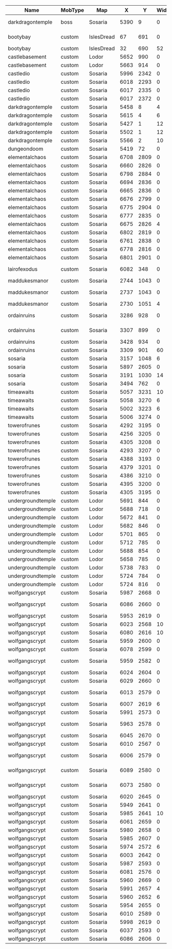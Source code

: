 ﻿| Name | MobType | Map | X | Y | Width | Height | CentreX | CentreY | CentreZ | Range | MaxCount | MinDelay | MaxDelay | DelayInSec | Duration | DespawnTime | ProximityRange | ProximityTriggerSound | TriggerProbability | InContainer | MinRefractory | MaxRefractory | TODStart | TODEnd | TODMode | KillReset | ExternalTriggering | SequentialSpawning | AllowGhostTriggering | AllowNPCTriggering | SpawnOnTrigger | SmartSpawning | Team | Amount | IsGroup | IsRunning | IsHomeRangeRelative | Objects2 | ProximityTriggerMessage | IsHardCoded |
| ----------------- | ------- | ---------- | ---- | ---- | ----- | ------ | ------- | ------- | ------- | ----- | -------- | -------- | -------- | ---------- | -------- | ----------- | -------------- | --------------------- | ------------------ | ----------- | ------------- | ------------- | -------- | ------ | ------- | --------- | ------------------ | ------------------ | -------------------- | ------------------ | -------------- | ------------- | ---- | ------ | ------- | --------- | ------------------- | ----------------------------------------------------------------------------------------------------------------------------------------------------------------------------------------------------------------------------------------------------------------------------------------------------------------------------------------------------------------------------------------------------------------------------------------------------------------------------------------------------------- | -------------------------------- | ----------- |
| darkdragontemple | boss | Sosaria | 5390 | 9 | 0 | 0 | 5390 | 9 | 0 | 0 | 1 | 60 | 120 | FALSE | 0 | 0 | \-1 | 500 | 1 | FALSE | 0 | 0 | 0 | 0 | 0 | 1 | FALSE | \-1 | FALSE | FALSE | FALSE | FALSE | 0 | 1 | FALSE | TRUE | TRUE | AncientLich/name/The Necromancer/title//hitsmaxseed/5000/hits/5000/damagemax/250/damagemin/200/coldresistseed/100/energyresistseed/100/poisonresistseed/100/fireresistseed/100/physicalresistanceseed/70/ADD/<simplenote/name/Forbidden Book/titlestring/The Black Pyramid/itemID/17087/notestring/In the center of the deepest lake, speak "Necropotence" within the darkest temple.>:MX=1:SB=0:RT=0:TO=0:KL=0:RK=0:CA=1:DN=-1:DX=-1:SP=1:PR=-1 | | Complete |
| bootybay | custom | IslesDread | 67 | 691 | 0 | 0 | 67 | 691 | 20 | 0 | 1 | 30 | 60 | FALSE | 0 | 0 | \-1 | 500 | 1 | FALSE | 0 | 0 | 0 | 0 | 0 | 1 | FALSE | \-1 | FALSE | FALSE | FALSE | FALSE | 0 | 1 | FALSE | TRUE | TRUE | piratecaptain/name/Captain Swag/title//hitsmaxseed/900/hits/900/damagemax/150/damagemin/100/ADD/<simplenote/name/Message from Blackbart Roberts/notestring/Arg, matey! I be taking me ship and crew across the worlds on the Jolly Roger! At any time I could be on any world, pillaging the seas!/titlestring/Location of the Jolly Roger>:MX=1:SB=0:RT=0:TO=0:KL=0:RK=0:CA=1:DN=-1:DX=-1:SP=1:PR=-1 | | Complete |
| bootybay | custom | IslesDread | 32 | 690 | 52 | 52 | 58 | 716 | 0 | 5 | 60 | 30 | 60 | FALSE | 0 | 0 | \-1 | 500 | 1 | FALSE | 0 | 0 | 0 | 0 | 0 | 1 | FALSE | \-1 | FALSE | FALSE | FALSE | FALSE | 0 | 1 | FALSE | TRUE | TRUE | Evilpirate/name/Pirate/title//hitsmaxseed/300/hits/300/damagemax/100/damagemin/50/hue/0:MX=50:SB=0:RT=0:TO=0:KL=0:RK=0:CA=1:DN=-1:DX=-1:SP=1:PR=-1:OBJ=UrcBowman/name/Scallywag/title//damagemax/200/damagemin/100:MX=10:SB=0:RT=0:TO=0:KL=0:RK=0:CA=1:DN=-1:DX=-1:SP=1:PR=-1 | | Complete |
| castlebasement | custom | Lodor | 5652 | 990 | 0 | 0 | 5652 | 990 | 0 | 0 | 1 | 30 | 60 | FALSE | 0 | 0 | \-1 | 500 | 1 | FALSE | 0 | 0 | 0 | 0 | 0 | 1 | FALSE | \-1 | FALSE | FALSE | FALSE | FALSE | 0 | 1 | FALSE | TRUE | TRUE | minotaurcaptain/name/Maze Minotaur/title//hitsmaxseed/1000/hits/1000/damagemax/210/damagemin/180:MX=1:SB=0:RT=0:TO=0:KL=0:RK=0:CA=1:DN=-1:DX=-1:SP=1:PR=-1 | | Complete |
| castlebasement | custom | Lodor | 5663 | 914 | 0 | 0 | 5663 | 914 | 0 | 0 | 1 | 30 | 60 | FALSE | 0 | 0 | \-1 | 500 | 1 | FALSE | 0 | 0 | 0 | 0 | 0 | 1 | FALSE | \-1 | FALSE | FALSE | FALSE | FALSE | 0 | 1 | FALSE | TRUE | TRUE | minotaurcaptain/name/Maze Minotaur/title//hitsmaxseed/1000/hits/1000/damagemax/210/damagemin/180/direction/east:MX=1:SB=0:RT=0:TO=0:KL=0:RK=0:CA=1:DN=-1:DX=-1:SP=1:PR=-1 | | Complete |
| castledio | custom | Sosaria | 5996 | 2342 | 0 | 0 | 5996 | 2342 | 0 | 0 | 1 | 720 | 1440 | FALSE | 0 | 0 | \-1 | 500 | 1 | FALSE | 0 | 0 | 0 | 0 | 0 | 1 | FALSE | \-1 | FALSE | FALSE | FALSE | FALSE | 0 | 1 | FALSE | TRUE | TRUE | servicedroid/name/Mana Golem/title//hitsmaxseed/1000/hits/1000/damagemax/100/damagemin/50/fightmode/evil/direction/south:MX=1:SB=0:RT=0:TO=0:KL=0:RK=0:CA=1:DN=-1:DX=-1:SP=1:PR=-1 | | Complete |
| castledio | custom | Sosaria | 6018 | 2293 | 0 | 0 | 6018 | 2293 | 0 | 0 | 1 | 60 | 120 | FALSE | 0 | 0 | \-1 | 500 | 1 | FALSE | 0 | 0 | 0 | 0 | 0 | 1 | FALSE | \-1 | FALSE | FALSE | FALSE | FALSE | 0 | 1 | FALSE | TRUE | TRUE | watcher/name/Dio's Monster/title//hitsmaxseed/7000/hits/7000/tamable/false/damagemax/280/damagemin/200/energyresistseed/100:MX=1:SB=0:RT=0:TO=0:KL=0:RK=0:CA=1:DN=-1:DX=-1:SP=1:PR=-1 | | Complete |
| castledio | custom | Sosaria | 6017 | 2335 | 0 | 0 | 6017 | 2335 | 0 | 0 | 1 | 720 | 1440 | FALSE | 0 | 0 | \-1 | 500 | 1 | FALSE | 0 | 0 | 0 | 0 | 0 | 1 | FALSE | \-1 | FALSE | FALSE | FALSE | FALSE | 0 | 1 | FALSE | TRUE | TRUE | servicedroid/name/Mana Golem/title//hitsmaxseed/1000/hits/1000/damagemax/100/damagemin/50/fightmode/evil/direction/south:MX=1:SB=0:RT=0:TO=0:KL=0:RK=0:CA=1:DN=-1:DX=-1:SP=1:PR=-1 | | Complete |
| castledio | custom | Sosaria | 6017 | 2372 | 0 | 0 | 6017 | 2372 | 0 | 0 | 1 | 720 | 1440 | FALSE | 0 | 0 | \-1 | 500 | 1 | FALSE | 0 | 0 | 0 | 0 | 0 | 1 | FALSE | \-1 | FALSE | FALSE | FALSE | FALSE | 0 | 1 | FALSE | TRUE | TRUE | servicedroid/name/Mana Golem/title//hitsmaxseed/1000/hits/1000/damagemax/100/damagemin/50/fightmode/evil/direction/south:MX=1:SB=0:RT=0:TO=0:KL=0:RK=0:CA=1:DN=-1:DX=-1:SP=1:PR=-1 | | Complete |
| darkdragontemple | custom | Sosaria | 5458 | 8 | 4 | 4 | 5460 | 10 | 0 | 2 | 1 | 30 | 60 | FALSE | 0 | 0 | \-1 | 500 | 1 | FALSE | 0 | 0 | 0 | 0 | 0 | 1 | FALSE | \-1 | FALSE | FALSE | FALSE | FALSE | 0 | 1 | FALSE | TRUE | TRUE | Mutant/name/Cursed Adventurer/title//hitsmaxseed/1000/hits/1000/damagemax/220/damagemin/200/hue/0/physicalresistanceseed/90:MX=1:SB=0:RT=0:TO=0:KL=0:RK=0:CA=1:DN=-1:DX=-1:SP=1:PR=-1 | | Complete |
| darkdragontemple | custom | Sosaria | 5615 | 4 | 6 | 6 | 5618 | 7 | 0 | 3 | 1 | 30 | 60 | FALSE | 0 | 0 | \-1 | 500 | 1 | FALSE | 0 | 0 | 0 | 0 | 0 | 1 | FALSE | \-1 | FALSE | FALSE | FALSE | FALSE | 0 | 1 | FALSE | TRUE | TRUE | Mutant/name/Cursed Adventurer/title//hitsmaxseed/1000/hits/1000/damagemax/220/damagemin/200/hue/0/physicalresistanceseed/90:MX=1:SB=0:RT=0:TO=0:KL=0:RK=0:CA=1:DN=-1:DX=-1:SP=1:PR=-1 | | Complete |
| darkdragontemple | custom | Sosaria | 5427 | 1 | 12 | 12 | 5433 | 7 | 0 | 0 | 30 | 30 | 60 | FALSE | 0 | 0 | \-1 | 500 | 1 | FALSE | 0 | 0 | 0 | 0 | 0 | 1 | FALSE | \-1 | FALSE | FALSE | FALSE | FALSE | 0 | 1 | FALSE | TRUE | TRUE | Evilmagelord/hitsmaxseed/400/hits/400/damagemax/200/damagemin/100/name/Dark Cultist/title//direction/west:MX=30:SB=0:RT=0:TO=0:KL=0:RK=0:CA=1:DN=-1:DX=-1:SP=1:PR=-1 | | Complete |
| darkdragontemple | custom | Sosaria | 5502 | 1 | 12 | 12 | 5508 | 7 | 0 | 0 | 30 | 30 | 60 | FALSE | 0 | 0 | \-1 | 500 | 1 | FALSE | 0 | 0 | 0 | 0 | 0 | 1 | FALSE | \-1 | FALSE | FALSE | FALSE | FALSE | 0 | 1 | FALSE | TRUE | TRUE | Evilmagelord/hitsmaxseed/200/hits/200/damagemax/200/damagemin/100/name/Dark Cultist Apprentice/title//direction/west:MX=30:SB=0:RT=0:TO=0:KL=0:RK=0:CA=1:DN=-1:DX=-1:SP=1:PR=-1 | | Complete |
| darkdragontemple | custom | Sosaria | 5566 | 2 | 10 | 10 | 5571 | 7 | 0 | 3 | 1 | 30 | 60 | FALSE | 0 | 0 | \-1 | 500 | 1 | FALSE | 0 | 0 | 0 | 0 | 0 | 1 | FALSE | \-1 | FALSE | FALSE | FALSE | FALSE | 0 | 1 | FALSE | TRUE | TRUE | Mutant/name/Cursed Adventurer/title//hitsmaxseed/1000/hits/1000/damagemax/220/damagemin/200/hue/0/physicalresistanceseed/90:MX=1:SB=0:RT=0:TO=0:KL=0:RK=0:CA=1:DN=-1:DX=-1:SP=1:PR=-1 | | Complete |
| dungeondoom | custom | Sosaria | 5419 | 72 | 0 | 0 | 5419 | 72 | 0 | 0 | 1 | 30 | 60 | FALSE | 0 | 0 | \-1 | 500 | 1 | FALSE | 0 | 0 | 0 | 0 | 0 | 1 | FALSE | \-1 | FALSE | FALSE | FALSE | FALSE | 0 | 1 | FALSE | TRUE | TRUE | rottingcorpse/name/The Mad Duke/title//hitsmaxseed/1000/hits/1000/damagemax/200/damagemin/150:MX=1:SB=0:RT=0:TO=0:KL=0:RK=0:CA=1:DN=-1:DX=-1:SP=1:PR=-1 | | Complete |
| elementalchaos | custom | Sosaria | 6708 | 2809 | 0 | 0 | 6708 | 2809 | 0 | 0 | 1 | 30 | 60 | FALSE | 0 | 0 | \-1 | 500 | 1 | FALSE | 0 | 0 | 0 | 0 | 0 | 1 | FALSE | \-1 | FALSE | FALSE | FALSE | FALSE | 0 | 1 | FALSE | TRUE | TRUE | serpynsorceress/name/Fire Angel/title//hitsmaxseed/900/hits/900/damagemax/290/damagemin/250/hue/1161:MX=1:SB=0:RT=0:TO=0:KL=0:RK=0:CA=1:DN=-1:DX=-1:SP=1:PR=-1 | | Complete |
| elementalchaos | custom | Sosaria | 6660 | 2826 | 0 | 0 | 6660 | 2826 | 0 | 0 | 1 | 30 | 60 | FALSE | 0 | 0 | \-1 | 500 | 1 | FALSE | 0 | 0 | 0 | 0 | 0 | 1 | FALSE | \-1 | FALSE | FALSE | FALSE | FALSE | 0 | 1 | FALSE | TRUE | TRUE | fireelemental/name/Fire Spirit/title//hitsmaxseed/500/hits/500/damagemax/250/damagemin/200/hue/1161:MX=1:SB=0:RT=0:TO=0:KL=0:RK=0:CA=1:DN=-1:DX=-1:SP=1:PR=-1 | | Complete |
| elementalchaos | custom | Sosaria | 6798 | 2884 | 0 | 0 | 6798 | 2884 | 0 | 0 | 1 | 30 | 60 | FALSE | 0 | 0 | \-1 | 500 | 1 | FALSE | 0 | 0 | 0 | 0 | 0 | 1 | FALSE | \-1 | FALSE | FALSE | FALSE | FALSE | 0 | 1 | FALSE | TRUE | TRUE | crystalgoliath/name/Grumpy Earth Spirit/title//hitsmaxseed/7000/hits/7000/damagemax/200/damagemin/100:MX=1:SB=0:RT=0:TO=0:KL=0:RK=0:CA=1:DN=-1:DX=-1:SP=1:PR=-1 | | Complete |
| elementalchaos | custom | Sosaria | 6694 | 2836 | 0 | 0 | 6694 | 2836 | 0 | 0 | 1 | 30 | 60 | FALSE | 0 | 0 | \-1 | 500 | 1 | FALSE | 0 | 0 | 0 | 0 | 0 | 1 | FALSE | \-1 | FALSE | FALSE | FALSE | FALSE | 0 | 1 | FALSE | TRUE | TRUE | fireelemental/name/Fire Spirit/title//hitsmaxseed/500/hits/500/damagemax/250/damagemin/200/hue/1161:MX=1:SB=0:RT=0:TO=0:KL=0:RK=0:CA=1:DN=-1:DX=-1:SP=1:PR=-1 | | Complete |
| elementalchaos | custom | Sosaria | 6665 | 2836 | 0 | 0 | 6665 | 2836 | 0 | 0 | 1 | 30 | 60 | FALSE | 0 | 0 | \-1 | 500 | 1 | FALSE | 0 | 0 | 0 | 0 | 0 | 1 | FALSE | \-1 | FALSE | FALSE | FALSE | FALSE | 0 | 1 | FALSE | TRUE | TRUE | fireelemental/name/Fire Spirit/title//hitsmaxseed/500/hits/500/damagemax/250/damagemin/200/hue/1161:MX=1:SB=0:RT=0:TO=0:KL=0:RK=0:CA=1:DN=-1:DX=-1:SP=1:PR=-1 | | Complete |
| elementalchaos | custom | Sosaria | 6676 | 2799 | 0 | 0 | 6676 | 2799 | 0 | 0 | 1 | 30 | 60 | FALSE | 0 | 0 | \-1 | 500 | 1 | FALSE | 0 | 0 | 0 | 0 | 0 | 1 | FALSE | \-1 | FALSE | FALSE | FALSE | FALSE | 0 | 1 | FALSE | TRUE | TRUE | LavaGiant/name/Fire King/title//hitsmaxseed/3000/hits/3000/damagemax/250/damagemin/200/hue/1161/direction/east/ADD/godsmithing:MX=1:SB=0:RT=0:TO=0:KL=0:RK=0:CA=1:DN=-1:DX=-1:SP=1:PR=-1 | | Complete |
| elementalchaos | custom | Sosaria | 6775 | 2904 | 0 | 0 | 6775 | 2904 | 0 | 0 | 1 | 30 | 60 | FALSE | 0 | 0 | \-1 | 500 | 1 | FALSE | 0 | 0 | 0 | 0 | 0 | 1 | FALSE | \-1 | FALSE | FALSE | FALSE | FALSE | 0 | 1 | FALSE | TRUE | TRUE | elementalist/name/Geode/title/the Earth Spirit/hitsmaxseed/9000/hits/9000/damagemax/200/damagemin/100/bodyvalue/753/basesoundID/268/hue/0/direction/south:MX=1:SB=0:RT=0:TO=0:KL=0:RK=0:CA=1:DN=-1:DX=-1:SP=1:PR=-1 | | |
| elementalchaos | custom | Sosaria | 6777 | 2835 | 0 | 0 | 6777 | 2835 | 5 | 0 | 1 | 5 | 10 | FALSE | 0 | 0 | \-1 | 500 | 1 | FALSE | 0 | 0 | 0 | 0 | 0 | 1 | FALSE | \-1 | FALSE | FALSE | FALSE | FALSE | 0 | 1 | FALSE | TRUE | TRUE | elementalspiritair/name/Sky Spirit/title//hitsmaxseed/600/hits/600/damagemax/190/damagemin/90/physicalresistanceseed/100/coldresistseed/100/fireresistseed/100/poisonresistseed/1:MX=1:SB=0:RT=0:TO=0:KL=0:RK=0:CA=1:DN=-1:DX=-1:SP=1:PR=-1 | | |
| elementalchaos | custom | Sosaria | 6675 | 2826 | 4 | 4 | 6677 | 2828 | 0 | 0 | 2 | 30 | 60 | FALSE | 0 | 0 | \-1 | 500 | 1 | FALSE | 0 | 0 | 0 | 0 | 0 | 1 | FALSE | \-1 | FALSE | FALSE | FALSE | FALSE | 0 | 1 | FALSE | TRUE | TRUE | fireelemental/name/Fire Spirit/title//hitsmaxseed/500/hits/500/damagemax/250/damagemin/200/hue/1161:MX=2:SB=0:RT=0:TO=0:KL=0:RK=0:CA=1:DN=-1:DX=-1:SP=1:PR=-1 | | Complete |
| elementalchaos | custom | Sosaria | 6802 | 2819 | 0 | 0 | 6802 | 2819 | 5 | 0 | 1 | 5 | 10 | FALSE | 0 | 0 | \-1 | 500 | 1 | FALSE | 0 | 0 | 0 | 0 | 0 | 1 | FALSE | \-1 | FALSE | FALSE | FALSE | FALSE | 0 | 1 | FALSE | TRUE | TRUE | elementalspiritair/name/Sky Spirit/title//hitsmaxseed/600/hits/600/damagemax/190/damagemin/90/physicalresistanceseed/100/coldresistseed/100/fireresistseed/100/poisonresistseed/1:MX=1:SB=0:RT=0:TO=0:KL=0:RK=0:CA=1:DN=-1:DX=-1:SP=1:PR=-1 | | |
| elementalchaos | custom | Sosaria | 6761 | 2838 | 0 | 0 | 6761 | 2838 | 5 | 0 | 1 | 5 | 10 | FALSE | 0 | 0 | \-1 | 500 | 1 | FALSE | 0 | 0 | 0 | 0 | 0 | 1 | FALSE | \-1 | FALSE | FALSE | FALSE | FALSE | 0 | 1 | FALSE | TRUE | TRUE | elementalspiritair/name/Sky Spirit/title//hitsmaxseed/600/hits/600/damagemax/190/damagemin/90/physicalresistanceseed/100/coldresistseed/100/fireresistseed/100/poisonresistseed/1:MX=1:SB=0:RT=0:TO=0:KL=0:RK=0:CA=1:DN=-1:DX=-1:SP=1:PR=-1 | | |
| elementalchaos | custom | Sosaria | 6778 | 2816 | 0 | 0 | 6778 | 2816 | 5 | 0 | 1 | 5 | 10 | FALSE | 0 | 0 | \-1 | 500 | 1 | FALSE | 0 | 0 | 0 | 0 | 0 | 1 | FALSE | \-1 | FALSE | FALSE | FALSE | FALSE | 0 | 1 | FALSE | TRUE | TRUE | elementalspiritair/name/Sky Spirit/title//hitsmaxseed/600/hits/600/damagemax/190/damagemin/90/physicalresistanceseed/100/coldresistseed/100/fireresistseed/100/poisonresistseed/1:MX=1:SB=0:RT=0:TO=0:KL=0:RK=0:CA=1:DN=-1:DX=-1:SP=1:PR=-1 | | |
| elementalchaos | custom | Sosaria | 6801 | 2901 | 0 | 0 | 6801 | 2901 | 0 | 0 | 1 | 30 | 60 | FALSE | 0 | 0 | \-1 | 500 | 1 | FALSE | 0 | 0 | 0 | 0 | 0 | 1 | FALSE | \-1 | FALSE | FALSE | FALSE | FALSE | 0 | 1 | FALSE | TRUE | TRUE | crystalgoliath/name/Grumpy Earth Spirit/title//hitsmaxseed/7000/hits/7000/damagemax/200/damagemin/100:MX=1:SB=0:RT=0:TO=0:KL=0:RK=0:CA=1:DN=-1:DX=-1:SP=1:PR=-1 | | |
| lairofexodus | custom | Sosaria | 6082 | 348 | 0 | 0 | 6082 | 348 | 0 | 16 | 1 | 180 | 300 | FALSE | 0 | 0 | \-1 | 500 | 1 | FALSE | 0 | 0 | 0 | 0 | 0 | 1 | FALSE | \-1 | FALSE | FALSE | FALSE | FALSE | 0 | 1 | FALSE | TRUE | TRUE | kuthulu/direction/south/hitsmaxseed/9000/hits/9000/damagemax/300/damagemin/280/physicalresistanceseed/100/bodyvalue/451/hue/0/name/Final Exodus/title//ADD/largebagofholding/ADD/darkcoreexodus/ADD/<xormiteingot/amount/50>/coldresistseed/100/poisonresistseed/100/fireresistseed/100/energyresistseed/70/ADD/<jarsofwaxmetal/amount/10>/ADD/<robotsheetmetal/amount/90>/meleedamageabsorb/30/BasesoundID/357:MX=1:SB=0:RT=0:TO=0:KL=0:RK=0:CA=1:DN=-1:DX=-1:SP=1:PR=-1 | | |
| maddukesmanor | custom | Sosaria | 2744 | 1043 | 0 | 0 | 2744 | 1043 | 5 | 0 | 1 | 30 | 60 | FALSE | 0 | 0 | \-1 | 500 | 1 | FALSE | 0 | 0 | 0 | 0 | 0 | 1 | FALSE | \-1 | FALSE | FALSE | FALSE | FALSE | 0 | 1 | FALSE | TRUE | TRUE | FrailSkeleton/name/The Groundskeeper/title//hitsmaxseed/500/hits/500/damagemax/100/damagemin/50:MX=1:SB=0:RT=0:TO=0:KL=0:RK=0:CA=1:DN=-1:DX=-1:SP=1:PR=-1 | | |
| maddukesmanor | custom | Sosaria | 2737 | 1043 | 0 | 0 | 2737 | 1043 | 31 | 0 | 1 | 30 | 60 | FALSE | 0 | 0 | \-1 | 500 | 1 | FALSE | 0 | 0 | 0 | 0 | 0 | 1 | FALSE | \-1 | FALSE | FALSE | FALSE | FALSE | 0 | 1 | FALSE | TRUE | TRUE | wailingbanshee/name/Ghost of Lady Everdear/title//hitsmaxseed/300/hits/300/damagemax/100/damagemin/50/physicalresistanceseed/100/coldresistseed/100/poisonresistseed/100/fireresistseed/100/ADD/<simplenote/name/Message Scroll (it is sealed with the Mad Duke's signet)/titlestring/The last account of a Lady/notestring/The thing that was once my husband is now sealed away in the tower. Speak his name at the door to end his suffering.>:MX=1:SB=0:RT=0:TO=0:KL=0:RK=0:CA=1:DN=-1:DX=-1:SP=1:PR=-1 | | |
| maddukesmanor | custom | Sosaria | 2730 | 1051 | 4 | 4 | 2732 | 1053 | 70 | 2 | 2 | 30 | 60 | FALSE | 0 | 0 | \-1 | 500 | 1 | FALSE | 0 | 0 | 0 | 0 | 0 | 1 | FALSE | \-1 | FALSE | FALSE | FALSE | FALSE | 0 | 1 | FALSE | TRUE | TRUE | Evilmagelord/hitsmaxseed/200/hits/200/damagemax/200/damagemin/100/name/Dark Cultist/title//direction/west:MX=2:SB=0:RT=0:TO=0:KL=0:RK=0:CA=1:DN=-1:DX=-1:SP=1:PR=-1 | | |
| ordainruins | custom | Sosaria | 3286 | 928 | 0 | 0 | 3286 | 928 | 0 | 0 | 1 | 180 | 300 | FALSE | 0 | 0 | \-1 | 500 | 1 | FALSE | 0 | 0 | 0 | 0 | 0 | 1 | FALSE | \-1 | FALSE | FALSE | FALSE | FALSE | 0 | 1 | FALSE | TRUE | TRUE | Provisioner/name/Gort/title/the Lighthouse Keeper/hitsmaxseed/1000/hits/1000/direction/east/female/false:MX=1:SB=0:RT=0:TO=0:KL=0:RK=0:CA=1:DN=-1:DX=-1:SP=1:PR=-1 | It's good to see a friendly face | |
| ordainruins | custom | Sosaria | 3307 | 899 | 0 | 0 | 3307 | 899 | 0 | 0 | 1 | 30 | 60 | FALSE | 0 | 0 | \-1 | 500 | 1 | FALSE | 0 | 0 | 0 | 0 | 0 | 1 | FALSE | \-1 | FALSE | FALSE | FALSE | FALSE | 0 | 1 | FALSE | TRUE | TRUE | orxwarrior/name/Kobold Ringleader/title//hitsmaxseed/500/hits/500/damagemax/100/damagemin/50/direction/south/ADD/<simplenote/name/Message from the Necromancer/titlestring/Hail Dark Dragon!/notestring/Minions! Recruit the nearby kobolds to weaken Britain. Then we attack from the Mad Duke's Manor in the west.>:MX=1:SB=0:RT=0:TO=0:KL=0:RK=0:CA=1:DN=-1:DX=-1:SP=1:PR=-1 | | |
| ordainruins | custom | Sosaria | 3428 | 934 | 0 | 0 | 3428 | 934 | 0 | 0 | 1 | 30 | 60 | FALSE | 0 | 0 | \-1 | 500 | 1 | FALSE | 0 | 0 | 0 | 0 | 0 | 1 | FALSE | \-1 | FALSE | FALSE | FALSE | FALSE | 0 | 1 | FALSE | TRUE | TRUE | evilmagelord/name/Dark Dragon Cultist/title//hitsmaxseed/300/hits/300/damagemax/50/damagemin/40/hue/0:MX=1:SB=0:RT=0:TO=0:KL=0:RK=0:CA=1:DN=-1:DX=-1:SP=1:PR=-1 | | |
| ordainruins | custom | Sosaria | 3309 | 901 | 60 | 60 | 3339 | 931 | 0 | 4 | 65 | 30 | 60 | FALSE | 0 | 0 | \-1 | 500 | 1 | FALSE | 0 | 0 | 0 | 0 | 0 | 1 | FALSE | \-1 | FALSE | FALSE | FALSE | FALSE | 0 | 1 | FALSE | TRUE | TRUE | Kobold/name/Kobold/title//hitsmaxseed/100/hits/100/damagemax/30/damagemin/10:MX=60:SB=0:RT=0:TO=0:KL=0:RK=0:CA=1:DN=-1:DX=-1:SP=1:PR=-1:OBJ=KoboldMage/name/Kobold Chief/title//hitsmaxseed/400/hits/400:MX=5:SB=0:RT=0:TO=0:KL=0:RK=0:CA=1:DN=-1:DX=-1:SP=1:PR=-1 | | |
| sosaria | custom | Sosaria | 3157 | 1048 | 6 | 6 | 3160 | 1051 | 20 | 3 | 3 | 30 | 60 | FALSE | 0 | 0 | \-1 | 500 | 1 | FALSE | 0 | 0 | 0 | 0 | 0 | 1 | FALSE | \-1 | FALSE | FALSE | FALSE | FALSE | 0 | 1 | FALSE | TRUE | TRUE | ranger/title/of the Britain Militia/hitsmaxseed/500/hits/500/damagemax/150/damagemin/50:MX=3:SB=0:RT=0:TO=0:KL=0:RK=0:CA=1:DN=-1:DX=-1:SP=1:PR=-1 | | |
| sosaria | custom | Sosaria | 5897 | 2605 | 0 | 0 | 5897 | 2605 | 0 | 0 | 1 | 600 | 1200 | FALSE | 0 | 0 | \-1 | 500 | 1 | FALSE | 0 | 0 | 0 | 0 | 0 | 1 | FALSE | \-1 | FALSE | FALSE | FALSE | FALSE | 0 | 1 | FALSE | TRUE | TRUE | SkeletalKnight/name/Rattlebones/title//hitsmaxseed/500/hits/500/damagemax/30/damagemin/8/ADD/recallrune/ADD/<blankscroll/amount/20>/ADD/greatercurepotion:MX=1:SB=0:RT=0:TO=0:KL=0:RK=0:CA=1:DN=-1:DX=-1:SP=1:PR=-1 | | |
| sosaria | custom | Sosaria | 3191 | 1030 | 14 | 14 | 3198 | 1037 | 0 | 3 | 3 | 30 | 60 | FALSE | 0 | 0 | \-1 | 500 | 1 | FALSE | 0 | 0 | 0 | 0 | 0 | 1 | FALSE | \-1 | FALSE | FALSE | FALSE | FALSE | 0 | 1 | FALSE | TRUE | TRUE | ranger/title/of the Britain Militia/hitsmaxseed/500/hits/500/damagemax/150/damagemin/50:MX=3:SB=0:RT=0:TO=0:KL=0:RK=0:CA=1:DN=-1:DX=-1:SP=1:PR=-1 | | |
| sosaria | custom | Sosaria | 3494 | 762 | 0 | 0 | 3494 | 762 | 0 | 0 | 1 | 720 | 1440 | FALSE | 0 | 0 | \-1 | 500 | 1 | FALSE | 0 | 0 | 0 | 0 | 0 | 1 | FALSE | \-1 | FALSE | FALSE | FALSE | FALSE | 0 | 1 | FALSE | TRUE | TRUE | servicedroid/name/Mana Golem/title//hitsmaxseed/1000/hits/1000/damagemax/100/damagemin/50/fightmode/evil/direction/south:MX=1:SB=0:RT=0:TO=0:KL=0:RK=0:CA=1:DN=-1:DX=-1:SP=1:PR=-1 | | |
| timeawaits | custom | Sosaria | 5057 | 3231 | 10 | 10 | 5062 | 3236 | 0 | 0 | 2 | 30 | 60 | FALSE | 0 | 0 | \-1 | 500 | 1 | FALSE | 0 | 0 | 0 | 0 | 0 | 1 | FALSE | \-1 | FALSE | FALSE | FALSE | FALSE | 0 | 1 | FALSE | TRUE | TRUE | fireelemental/name/Fire Servant/title//hitsmaxseed/200/hits/200/damagemax/100/damagemin/90:MX=2:SB=0:RT=0:TO=0:KL=0:RK=0:CA=1:DN=-1:DX=-1:SP=1:PR=-1 | | |
| timeawaits | custom | Sosaria | 5058 | 3270 | 6 | 6 | 5061 | 3273 | 0 | 0 | 3 | 30 | 60 | FALSE | 0 | 0 | \-1 | 500 | 1 | FALSE | 0 | 0 | 0 | 0 | 0 | 1 | FALSE | \-1 | FALSE | FALSE | FALSE | FALSE | 0 | 1 | FALSE | TRUE | TRUE | FrailSkeleton/name/Red Death/title//hitsmaxseed/150/hits/150/damagemax/100/damagemin/50/hue/38:MX=3:SB=0:RT=0:TO=0:KL=0:RK=0:CA=1:DN=-1:DX=-1:SP=1:PR=-1 | | |
| timeawaits | custom | Sosaria | 5002 | 3223 | 6 | 6 | 5005 | 3226 | 0 | 5 | 3 | 30 | 60 | FALSE | 0 | 0 | \-1 | 500 | 1 | FALSE | 0 | 0 | 0 | 0 | 0 | 1 | FALSE | \-1 | FALSE | FALSE | FALSE | FALSE | 0 | 1 | FALSE | TRUE | TRUE | babydragon/name/Wyrmling/title//hitsmaxseed/200/hits/200/damagemax/150/damagemin/100/hue/1462:MX=3:SB=0:RT=0:TO=0:KL=0:RK=0:CA=1:DN=-1:DX=-1:SP=1:PR=-1 | | |
| timeawaits | custom | Sosaria | 5006 | 3274 | 0 | 0 | 5006 | 3274 | 0 | 5 | 3 | 30 | 60 | FALSE | 0 | 0 | \-1 | 500 | 1 | FALSE | 0 | 0 | 0 | 0 | 0 | 1 | FALSE | \-1 | FALSE | FALSE | FALSE | FALSE | 0 | 1 | FALSE | TRUE | TRUE | giantspider/name/Spiderling/title//hitsmaxseed/200/hits/200/damagemax/150/damagemin/100:MX=3:SB=0:RT=0:TO=0:KL=0:RK=0:CA=1:DN=-1:DX=-1:SP=1:PR=-1 | | |
| towerofrunes | custom | Sosaria | 4292 | 3195 | 0 | 0 | 4292 | 3195 | 0 | 0 | 1 | 30 | 60 | FALSE | 0 | 0 | \-1 | 500 | 1 | FALSE | 0 | 0 | 0 | 0 | 0 | 1 | FALSE | \-1 | FALSE | FALSE | FALSE | FALSE | 0 | 1 | FALSE | TRUE | TRUE | arachnar/name/Spider Illusion/title//hitsmaxseed/2000/hits/2000/damagemax/200/damagemin/140/hue/1462/direction/south:MX=1:SB=0:RT=0:TO=0:KL=0:RK=0:CA=1:DN=-1:DX=-1:SP=1:PR=-1 | | |
| towerofrunes | custom | Sosaria | 4256 | 3205 | 0 | 0 | 4256 | 3205 | 0 | 0 | 1 | 30 | 60 | FALSE | 0 | 0 | \-1 | 500 | 1 | FALSE | 0 | 0 | 0 | 0 | 0 | 1 | FALSE | \-1 | FALSE | FALSE | FALSE | FALSE | 0 | 1 | FALSE | TRUE | TRUE | deadknight/name/Rune Knight/title//hitsmaxseed/2000/hits/2000/damagemax/250/damagemin/240/ADD/<royalsword/name/Runeblade/maxdamage/50/mindamage/20/speed/1.5/strrequirement/150/maxhitpoints/500/hitpoints/500/hue/1150>:MX=1:SB=0:RT=0:TO=0:KL=0:RK=0:CA=1:DN=-1:DX=-1:SP=1:PR=-1 | | |
| towerofrunes | custom | Sosaria | 4305 | 3208 | 0 | 0 | 4305 | 3208 | 0 | 0 | 1 | 30 | 60 | FALSE | 0 | 0 | \-1 | 500 | 1 | FALSE | 0 | 0 | 0 | 0 | 0 | 1 | FALSE | \-1 | FALSE | FALSE | FALSE | FALSE | 0 | 1 | FALSE | TRUE | TRUE | surtaz/name/Vampire Illusion/title//hitsmaxseed/1000/hits/1000/damagemax/160/damagemin/100/hue/1462/direction/north:MX=1:SB=0:RT=0:TO=0:KL=0:RK=0:CA=1:DN=-1:DX=-1:SP=1:PR=-1 | | |
| towerofrunes | custom | Sosaria | 4293 | 3207 | 0 | 0 | 4293 | 3207 | 0 | 0 | 1 | 30 | 60 | FALSE | 0 | 0 | \-1 | 500 | 1 | FALSE | 0 | 0 | 0 | 0 | 0 | 1 | FALSE | \-1 | FALSE | FALSE | FALSE | FALSE | 0 | 1 | FALSE | TRUE | TRUE | caddellitedragon/name/Dragon Illusion/title//hitsmaxseed/5000/hits/5000/damagemax/200/damagemin/190/hue/1462/direction/north:MX=1:SB=0:RT=0:TO=0:KL=0:RK=0:CA=1:DN=-1:DX=-1:SP=1:PR=-1 | | |
| towerofrunes | custom | Sosaria | 4388 | 3193 | 0 | 0 | 4388 | 3193 | 0 | 0 | 1 | 30 | 60 | FALSE | 0 | 0 | \-1 | 500 | 1 | FALSE | 0 | 0 | 0 | 0 | 0 | 1 | FALSE | \-1 | FALSE | FALSE | FALSE | FALSE | 0 | 1 | FALSE | TRUE | TRUE | titanlithos/name/False Earth God/title//hitsmaxseed/7000/hits/7000/damagemax/200/damagemin/100/hue/1462/direction/south:MX=1:SB=0:RT=0:TO=0:KL=0:RK=0:CA=1:DN=-1:DX=-1:SP=1:PR=-1 | | |
| towerofrunes | custom | Sosaria | 4379 | 3201 | 0 | 0 | 4379 | 3201 | 1 | 0 | 1 | 30 | 60 | FALSE | 0 | 0 | \-1 | 500 | 1 | FALSE | 0 | 0 | 0 | 0 | 0 | 1 | FALSE | \-1 | FALSE | FALSE | FALSE | FALSE | 0 | 1 | FALSE | TRUE | TRUE | titanstratos/name/False Wind God/title//hitsmaxseed/1000/hits/1000/damagemax/200/damagemin/100/hue/1462/direction/east:MX=1:SB=0:RT=0:TO=0:KL=0:RK=0:CA=1:DN=-1:DX=-1:SP=1:PR=-1 | | |
| towerofrunes | custom | Sosaria | 4386 | 3210 | 0 | 0 | 4386 | 3210 | 0 | 0 | 1 | 30 | 60 | FALSE | 0 | 0 | \-1 | 500 | 1 | FALSE | 0 | 0 | 0 | 0 | 0 | 1 | FALSE | \-1 | FALSE | FALSE | FALSE | FALSE | 0 | 1 | FALSE | TRUE | TRUE | titanhydros/name/False Sea God/title//hitsmaxseed/3000/hits/3000/damagemax/150/damagemin/90/direction/north:MX=1:SB=0:RT=0:TO=0:KL=0:RK=0:CA=1:DN=-1:DX=-1:SP=1:PR=-1 | | |
| towerofrunes | custom | Sosaria | 4395 | 3200 | 0 | 0 | 4395 | 3200 | 0 | 0 | 1 | 30 | 60 | FALSE | 0 | 0 | \-1 | 500 | 1 | FALSE | 0 | 0 | 0 | 0 | 0 | 1 | FALSE | \-1 | FALSE | FALSE | FALSE | FALSE | 0 | 1 | FALSE | TRUE | TRUE | titanpyros/name/False Fire God/title//hitsmaxseed/2000/hits/2000/damagemax/300/damagemin/100/hue/1462/direction/west:MX=1:SB=0:RT=0:TO=0:KL=0:RK=0:CA=1:DN=-1:DX=-1:SP=1:PR=-1 | | |
| towerofrunes | custom | Sosaria | 4305 | 3195 | 0 | 0 | 4305 | 3195 | 0 | 0 | 1 | 30 | 60 | FALSE | 0 | 0 | \-1 | 500 | 1 | FALSE | 0 | 0 | 0 | 0 | 0 | 1 | FALSE | \-1 | FALSE | FALSE | FALSE | FALSE | 0 | 1 | FALSE | TRUE | TRUE | vulcrum/name/Fire Illusion/title//hitsmaxseed/1000/hits/1000/damagemax/260/damagemin/190/hue/1462/direction/south:MX=1:SB=0:RT=0:TO=0:KL=0:RK=0:CA=1:DN=-1:DX=-1:SP=1:PR=-1 | | |
| undergroundtemple | custom | Lodor | 5691 | 844 | 0 | 0 | 5691 | 844 | 0 | 4 | 1 | 5 | 10 | FALSE | 0 | 0 | \-1 | 500 | 1 | FALSE | 0 | 0 | 0 | 0 | 0 | 1 | FALSE | \-1 | FALSE | FALSE | FALSE | FALSE | 0 | 1 | FALSE | TRUE | TRUE | wisp/name/Archon/title//hitsmaxseed/300/hits/300/damagemax/250/damagemin/100/fightmode/evil:MX=1:SB=0:RT=0:TO=0:KL=0:RK=0:CA=1:DN=-1:DX=-1:SP=1:PR=-1 | | |
| undergroundtemple | custom | Lodor | 5688 | 718 | 0 | 0 | 5688 | 718 | 0 | 0 | 1 | 5 | 60 | FALSE | 0 | 0 | \-1 | 500 | 1 | FALSE | 0 | 0 | 0 | 0 | 0 | 1 | FALSE | \-1 | FALSE | FALSE | FALSE | FALSE | 0 | 1 | FALSE | TRUE | TRUE | archangel/name/True Virtue/title//direction/south/hitsmaxseed/7000/hits/7000/damagemax/290/damagemin/240/fightmode/closest:MX=1:SB=0:RT=0:TO=0:KL=0:RK=0:CA=1:DN=-1:DX=-1:SP=1:PR=-1 | | |
| undergroundtemple | custom | Lodor | 5672 | 841 | 0 | 0 | 5672 | 841 | 0 | 4 | 1 | 5 | 10 | FALSE | 0 | 0 | \-1 | 500 | 1 | FALSE | 0 | 0 | 0 | 0 | 0 | 1 | FALSE | \-1 | FALSE | FALSE | FALSE | FALSE | 0 | 1 | FALSE | TRUE | TRUE | wisp/name/Archon/title//hitsmaxseed/300/hits/300/damagemax/250/damagemin/100/fightmode/evil:MX=1:SB=0:RT=0:TO=0:KL=0:RK=0:CA=1:DN=-1:DX=-1:SP=1:PR=-1 | | |
| undergroundtemple | custom | Lodor | 5682 | 846 | 0 | 0 | 5682 | 846 | 0 | 0 | 1 | 5 | 10 | FALSE | 0 | 0 | \-1 | 500 | 1 | FALSE | 0 | 0 | 0 | 0 | 0 | 1 | FALSE | \-1 | FALSE | FALSE | FALSE | FALSE | 0 | 1 | FALSE | TRUE | TRUE | keeperofchivalry/name/Sir Gideon/title//direction/east/hitsmaxseed/1000/hits/1000/female/false/damagemax/250/damagemin/200:MX=1:SB=0:RT=0:TO=0:KL=0:RK=0:CA=1:DN=-1:DX=-1:SP=1:PR=-1 | | |
| undergroundtemple | custom | Lodor | 5701 | 865 | 0 | 0 | 5701 | 865 | 0 | 4 | 1 | 5 | 10 | FALSE | 0 | 0 | \-1 | 500 | 1 | FALSE | 0 | 0 | 0 | 0 | 0 | 1 | FALSE | \-1 | FALSE | FALSE | FALSE | FALSE | 0 | 1 | FALSE | TRUE | TRUE | wisp/name/Archon/title//hitsmaxseed/300/hits/300/damagemax/250/damagemin/100/fightmode/evil:MX=1:SB=0:RT=0:TO=0:KL=0:RK=0:CA=1:DN=-1:DX=-1:SP=1:PR=-1 | | |
| undergroundtemple | custom | Lodor | 5712 | 785 | 0 | 0 | 5712 | 785 | 0 | 0 | 1 | 30 | 60 | FALSE | 0 | 0 | \-1 | 500 | 1 | FALSE | 0 | 0 | 0 | 0 | 0 | 1 | FALSE | \-1 | FALSE | FALSE | FALSE | FALSE | 0 | 1 | FALSE | TRUE | TRUE | minotaurcaptain/name/Maze Minotaur/title//hitsmaxseed/1000/hits/1000/damagemax/210/damagemin/180/direction/south:MX=1:SB=0:RT=0:TO=0:KL=0:RK=0:CA=1:DN=-1:DX=-1:SP=1:PR=-1 | | |
| undergroundtemple | custom | Lodor | 5688 | 854 | 0 | 0 | 5688 | 854 | 0 | 0 | 1 | 5 | 10 | FALSE | 0 | 0 | \-1 | 500 | 1 | FALSE | 0 | 0 | 0 | 0 | 0 | 1 | FALSE | \-1 | FALSE | FALSE | FALSE | FALSE | 0 | 1 | FALSE | TRUE | TRUE | priest/name/Malachi/title/the Priest/direction/south/hitsmaxseed/2000/hits/2000/female/false/damagemax/250/damagemin/200:MX=1:SB=0:RT=0:TO=0:KL=0:RK=0:CA=1:DN=-1:DX=-1:SP=1:PR=-1 | | |
| undergroundtemple | custom | Lodor | 5658 | 785 | 0 | 0 | 5658 | 785 | 0 | 0 | 1 | 30 | 60 | FALSE | 0 | 0 | \-1 | 500 | 1 | FALSE | 0 | 0 | 0 | 0 | 0 | 1 | FALSE | \-1 | FALSE | FALSE | FALSE | FALSE | 0 | 1 | FALSE | TRUE | TRUE | minotaurcaptain/name/Maze Minotaur/title//hitsmaxseed/1000/hits/1000/damagemax/210/damagemin/180/direction/south:MX=1:SB=0:RT=0:TO=0:KL=0:RK=0:CA=1:DN=-1:DX=-1:SP=1:PR=-1 | | |
| undergroundtemple | custom | Lodor | 5738 | 783 | 0 | 0 | 5738 | 783 | 0 | 0 | 1 | 30 | 60 | FALSE | 0 | 0 | \-1 | 500 | 1 | FALSE | 0 | 0 | 0 | 0 | 0 | 1 | FALSE | \-1 | FALSE | FALSE | FALSE | FALSE | 0 | 1 | FALSE | TRUE | TRUE | minotaurcaptain/name/Maze Minotaur/title//hitsmaxseed/1000/hits/1000/damagemax/210/damagemin/180/direction/south:MX=1:SB=0:RT=0:TO=0:KL=0:RK=0:CA=1:DN=-1:DX=-1:SP=1:PR=-1 | | |
| undergroundtemple | custom | Lodor | 5724 | 784 | 0 | 0 | 5724 | 784 | 0 | 0 | 1 | 30 | 60 | FALSE | 0 | 0 | \-1 | 500 | 1 | FALSE | 0 | 0 | 0 | 0 | 0 | 1 | FALSE | \-1 | FALSE | FALSE | FALSE | FALSE | 0 | 1 | FALSE | TRUE | TRUE | minotaurcaptain/name/Maze Minotaur/title//hitsmaxseed/1000/hits/1000/damagemax/210/damagemin/180/direction/south:MX=1:SB=0:RT=0:TO=0:KL=0:RK=0:CA=1:DN=-1:DX=-1:SP=1:PR=-1 | | |
| undergroundtemple | custom | Lodor | 5724 | 816 | 0 | 0 | 5724 | 816 | 0 | 0 | 1 | 30 | 60 | FALSE | 0 | 0 | \-1 | 500 | 1 | FALSE | 0 | 0 | 0 | 0 | 0 | 1 | FALSE | \-1 | FALSE | FALSE | FALSE | FALSE | 0 | 1 | FALSE | TRUE | TRUE | titan/name/Herculian/title/the Titan/direction/west/hitsmaxseed/4000/hits/4000/damagemax/270/damagemin/250:MX=1:SB=0:RT=0:TO=0:KL=0:RK=0:CA=1:DN=-1:DX=-1:SP=1:PR=-1 | | |
| wolfgangscrypt | custom | Sosaria | 5987 | 2668 | 0 | 0 | 5987 | 2668 | 0 | 0 | 1 | 30 | 60 | FALSE | 0 | 0 | \-1 | 500 | 1 | FALSE | 0 | 0 | 0 | 0 | 0 | 1 | FALSE | \-1 | FALSE | FALSE | FALSE | FALSE | 0 | 1 | FALSE | TRUE | TRUE | imp/name/Tomb Pest/title//hitsmaxseed/10/hits/10/damagemax/50/damagemin/10/ADD/arcanegem:MX=1:SB=0:RT=0:TO=0:KL=0:RK=0:CA=1:DN=-1:DX=-1:SP=1:PR=-1 | | |
| wolfgangscrypt | custom | Sosaria | 6086 | 2660 | 0 | 0 | 6086 | 2660 | 0 | 0 | 1 | 30 | 60 | FALSE | 0 | 0 | \-1 | 500 | 1 | FALSE | 0 | 0 | 0 | 0 | 0 | 1 | FALSE | \-1 | FALSE | FALSE | FALSE | FALSE | 0 | 1 | FALSE | TRUE | TRUE | serpynsorceress/name/Immortal Genie/title/of the vase/hitsmaxseed/900/hits/900/damagemax/200/damagemin/150/fireresistseed/100/energyresistseed/100/poisonresistseed/100/coldresistseed/100/physicalresistanceseed/100/magicdamageabsorb/100/ADD/Pandorasbox/ADD/stoneornatevase:MX=1:SB=0:RT=0:TO=0:KL=0:RK=0:CA=1:DN=-1:DX=-1:SP=1:PR=-1 | | |
| wolfgangscrypt | custom | Sosaria | 5953 | 2619 | 0 | 0 | 5953 | 2619 | 0 | 0 | 1 | 30 | 60 | FALSE | 0 | 0 | \-1 | 500 | 1 | FALSE | 0 | 0 | 0 | 0 | 0 | 1 | FALSE | \-1 | FALSE | FALSE | FALSE | FALSE | 0 | 1 | FALSE | TRUE | TRUE | skeletaldragon/name/Wolfgang's Dragon/title//hitsmaxseed/9000/hits/9000/damagemax/200/damagemin/190/hue/2091/direction/east:MX=1:SB=0:RT=0:TO=0:KL=0:RK=0:CA=1:DN=-1:DX=-1:SP=1:PR=-1 | | |
| wolfgangscrypt | custom | Sosaria | 6023 | 2568 | 10 | 10 | 6028 | 2573 | 0 | 0 | 2 | 30 | 60 | FALSE | 0 | 0 | \-1 | 500 | 1 | FALSE | 0 | 0 | 0 | 0 | 0 | 1 | FALSE | \-1 | FALSE | FALSE | FALSE | FALSE | 0 | 1 | FALSE | TRUE | TRUE | Rottingminotaur/name/Walking Effigy/title//hitsmaxseed/900/hits/900/damagemax/90/damagemin/10:MX=2:SB=0:RT=0:TO=0:KL=0:RK=0:CA=1:DN=-1:DX=-1:SP=1:PR=-1 | | |
| wolfgangscrypt | custom | Sosaria | 6080 | 2616 | 10 | 10 | 6085 | 2621 | 0 | 0 | 3 | 30 | 60 | FALSE | 0 | 0 | \-1 | 500 | 1 | FALSE | 0 | 0 | 0 | 0 | 0 | 1 | FALSE | \-1 | FALSE | FALSE | FALSE | FALSE | 0 | 1 | FALSE | TRUE | TRUE | Rottingminotaur/name/Walking Effigy/title//hitsmaxseed/900/hits/900/damagemax/90/damagemin/10:MX=3:SB=0:RT=0:TO=0:KL=0:RK=0:CA=1:DN=-1:DX=-1:SP=1:PR=-1 | | |
| wolfgangscrypt | custom | Sosaria | 5959 | 2600 | 0 | 0 | 5959 | 2600 | 0 | 0 | 1 | 30 | 60 | FALSE | 0 | 0 | \-1 | 500 | 1 | FALSE | 0 | 0 | 0 | 0 | 0 | 1 | FALSE | \-1 | FALSE | FALSE | FALSE | FALSE | 0 | 1 | FALSE | TRUE | TRUE | Rottingminotaur/name/Walking Effigy/title//hitsmaxseed/900/hits/900/damagemax/90/damagemin/10:MX=1:SB=0:RT=0:TO=0:KL=0:RK=0:CA=1:DN=-1:DX=-1:SP=1:PR=-1 | | |
| wolfgangscrypt | custom | Sosaria | 6078 | 2599 | 0 | 0 | 6078 | 2599 | 0 | 0 | 1 | 30 | 60 | FALSE | 0 | 0 | \-1 | 500 | 1 | FALSE | 0 | 0 | 0 | 0 | 0 | 1 | FALSE | \-1 | FALSE | FALSE | FALSE | FALSE | 0 | 1 | FALSE | TRUE | TRUE | Rottingminotaur/name/Walking Effigy/title//hitsmaxseed/900/hits/900/damagemax/90/damagemin/10:MX=1:SB=0:RT=0:TO=0:KL=0:RK=0:CA=1:DN=-1:DX=-1:SP=1:PR=-1 | | |
| wolfgangscrypt | custom | Sosaria | 5959 | 2582 | 0 | 0 | 5959 | 2582 | 0 | 0 | 1 | 30 | 60 | FALSE | 0 | 0 | \-1 | 500 | 1 | FALSE | 0 | 0 | 0 | 0 | 0 | 1 | FALSE | \-1 | FALSE | FALSE | FALSE | FALSE | 0 | 1 | FALSE | TRUE | TRUE | skeletalsamurai/name/Honorguard/title//hitsmaxseed/900/hits/900/damagemax/200/damagemin/100/hue/2091/ADD/<dragonhelm/hue/2091/strrequirement/0/maxhitpoints/900/hitpoints/900/physicalbonus/66/coldbonus/65/firebonus/66/poisonbonus/67/energybonus/65/name/Honorguard Crown/resource/gold>/direction/south:MX=1:SB=0:RT=0:TO=0:KL=0:RK=0:CA=1:DN=-1:DX=-1:SP=1:PR=-1 | | |
| wolfgangscrypt | custom | Sosaria | 6024 | 2604 | 0 | 0 | 6024 | 2604 | 0 | 0 | 1 | 30 | 60 | FALSE | 0 | 0 | \-1 | 500 | 1 | FALSE | 0 | 0 | 0 | 0 | 0 | 1 | FALSE | \-1 | FALSE | FALSE | FALSE | FALSE | 0 | 1 | FALSE | TRUE | TRUE | witches/name/Siddo/title/the Creepy Merchant/hitsmaxseed/1000/hits/1000/damagemax/150/damagemin/110/bodyvalue/253/direction/south/hue/0/fireresistseed/100/poisonresistseed/100/coldresistseed/100/ADD/chocolatemonster:MX=1:SB=0:RT=0:TO=0:KL=0:RK=0:CA=1:DN=-1:DX=-1:SP=1:PR=-1 | | |
| wolfgangscrypt | custom | Sosaria | 6029 | 2660 | 0 | 0 | 6029 | 2660 | 0 | 0 | 1 | 30 | 60 | FALSE | 0 | 0 | \-1 | 500 | 1 | FALSE | 0 | 0 | 0 | 0 | 0 | 1 | FALSE | \-1 | FALSE | FALSE | FALSE | FALSE | 0 | 1 | FALSE | TRUE | TRUE | zombiemage/name/Crypt Keeper/title//hitsmaxseed/200/hits/200/damagemax/50/damagemin/10/ADD/<bonehelm/name/Dead Head/maxhitpoints/100/hitpoints/100/strrequirement/0>:MX=1:SB=0:RT=0:TO=0:KL=0:RK=0:CA=1:DN=-1:DX=-1:SP=1:PR=-1 | | |
| wolfgangscrypt | custom | Sosaria | 6013 | 2579 | 0 | 0 | 6013 | 2579 | 0 | 0 | 1 | 30 | 60 | FALSE | 0 | 0 | \-1 | 500 | 1 | FALSE | 0 | 0 | 0 | 0 | 0 | 1 | FALSE | \-1 | FALSE | FALSE | FALSE | FALSE | 0 | 1 | FALSE | TRUE | TRUE | skeletalsamurai/name/Honorguard/title//hitsmaxseed/900/hits/900/damagemax/200/damagemin/100/hue/2091/ADD/<dragonhelm/hue/2091/strrequirement/0/maxhitpoints/900/hitpoints/900/physicalbonus/66/coldbonus/65/firebonus/66/poisonbonus/67/energybonus/65/name/Honorguard Crown/resource/gold>/direction/south:MX=1:SB=0:RT=0:TO=0:KL=0:RK=0:CA=1:DN=-1:DX=-1:SP=1:PR=-1 | | |
| wolfgangscrypt | custom | Sosaria | 6007 | 2619 | 6 | 6 | 6010 | 2622 | 0 | 0 | 3 | 30 | 60 | FALSE | 0 | 0 | \-1 | 500 | 1 | FALSE | 0 | 0 | 0 | 0 | 0 | 1 | FALSE | \-1 | FALSE | FALSE | FALSE | FALSE | 0 | 1 | FALSE | TRUE | TRUE | imp/name/Tomb Pest/title//hitsmaxseed/10/hits/10/damagemax/50/damagemin/10/ADD/arcanegem:MX=3:SB=0:RT=0:TO=0:KL=0:RK=0:CA=1:DN=-1:DX=-1:SP=1:PR=-1 | | |
| wolfgangscrypt | custom | Sosaria | 5991 | 2573 | 0 | 0 | 5991 | 2573 | 0 | 0 | 1 | 30 | 60 | FALSE | 0 | 0 | \-1 | 500 | 1 | FALSE | 0 | 0 | 0 | 0 | 0 | 1 | FALSE | \-1 | FALSE | FALSE | FALSE | FALSE | 0 | 1 | FALSE | TRUE | TRUE | undeaddruid/name/Evil Druid/title//hitsmaxseed/200/hits/200/damagemax/50/damagemin/10:MX=1:SB=0:RT=0:TO=0:KL=0:RK=0:CA=1:DN=-1:DX=-1:SP=1:PR=-1 | | |
| wolfgangscrypt | custom | Sosaria | 5963 | 2578 | 0 | 0 | 5963 | 2578 | 0 | 0 | 1 | 30 | 60 | FALSE | 0 | 0 | \-1 | 500 | 1 | FALSE | 0 | 0 | 0 | 0 | 0 | 1 | FALSE | \-1 | FALSE | FALSE | FALSE | FALSE | 0 | 1 | FALSE | TRUE | TRUE | skeletalsamurai/name/Honorguard/title//hitsmaxseed/900/hits/900/damagemax/200/damagemin/100/hue/2091/ADD/<dragonhelm/hue/2091/strrequirement/0/maxhitpoints/900/hitpoints/900/physicalbonus/66/coldbonus/65/firebonus/66/poisonbonus/67/energybonus/65/name/Honorguard Crown/resource/gold>/direction/east:MX=1:SB=0:RT=0:TO=0:KL=0:RK=0:CA=1:DN=-1:DX=-1:SP=1:PR=-1 | | |
| wolfgangscrypt | custom | Sosaria | 6045 | 2670 | 0 | 0 | 6045 | 2670 | 0 | 0 | 1 | 30 | 60 | FALSE | 0 | 0 | \-1 | 500 | 1 | FALSE | 0 | 0 | 0 | 0 | 0 | 1 | FALSE | \-1 | FALSE | FALSE | FALSE | FALSE | 0 | 1 | FALSE | TRUE | TRUE | ANCIENTCYCLOPS/name/Cyclops Intruder/title//hitsmaxseed/700/hits/700/damagemax/90/damagemin/10:MX=1:SB=0:RT=0:TO=0:KL=0:RK=0:CA=1:DN=-1:DX=-1:SP=1:PR=-1 | | |
| wolfgangscrypt | custom | Sosaria | 6010 | 2567 | 0 | 0 | 6010 | 2567 | 10 | 0 | 1 | 30 | 60 | FALSE | 0 | 0 | \-1 | 500 | 1 | FALSE | 0 | 0 | 0 | 0 | 0 | 1 | FALSE | \-1 | FALSE | FALSE | FALSE | FALSE | 0 | 1 | FALSE | TRUE | TRUE | skeletalknight/name/Old King Wolfgang/title//hitsmaxseed/4000/hits/4000/damagemax/250/damagemin/210/hue/2091/bodyvalue/768/direction/south:MX=1:SB=0:RT=0:TO=0:KL=0:RK=0:CA=1:DN=-1:DX=-1:SP=1:PR=-1 | | |
| wolfgangscrypt | custom | Sosaria | 6006 | 2579 | 0 | 0 | 6006 | 2579 | 0 | 0 | 1 | 30 | 60 | FALSE | 0 | 0 | \-1 | 500 | 1 | FALSE | 0 | 0 | 0 | 0 | 0 | 1 | FALSE | \-1 | FALSE | FALSE | FALSE | FALSE | 0 | 1 | FALSE | TRUE | TRUE | skeletalsamurai/name/Honorguard/title//hitsmaxseed/900/hits/900/damagemax/200/damagemin/100/hue/2091/ADD/<dragonhelm/hue/2091/strrequirement/0/maxhitpoints/900/hitpoints/900/physicalbonus/66/coldbonus/65/firebonus/66/poisonbonus/67/energybonus/65/name/Honorguard Crown/resource/gold>/direction/south:MX=1:SB=0:RT=0:TO=0:KL=0:RK=0:CA=1:DN=-1:DX=-1:SP=1:PR=-1 | | |
| wolfgangscrypt | custom | Sosaria | 6089 | 2580 | 0 | 0 | 6089 | 2580 | 0 | 0 | 1 | 30 | 60 | FALSE | 0 | 0 | \-1 | 500 | 1 | FALSE | 0 | 0 | 0 | 0 | 0 | 1 | FALSE | \-1 | FALSE | FALSE | FALSE | FALSE | 0 | 1 | FALSE | TRUE | TRUE | skeletalsamurai/name/Honorguard/title//hitsmaxseed/900/hits/900/damagemax/200/damagemin/100/hue/2091/ADD/<dragonhelm/hue/2091/strrequirement/0/maxhitpoints/900/hitpoints/900/physicalbonus/66/coldbonus/65/firebonus/66/poisonbonus/67/energybonus/65/name/Honorguard Crown/resource/gold>/direction/south:MX=1:SB=0:RT=0:TO=0:KL=0:RK=0:CA=1:DN=-1:DX=-1:SP=1:PR=-1 | | |
| wolfgangscrypt | custom | Sosaria | 6073 | 2580 | 0 | 0 | 6073 | 2580 | 0 | 0 | 1 | 30 | 60 | FALSE | 0 | 0 | \-1 | 500 | 1 | FALSE | 0 | 0 | 0 | 0 | 0 | 1 | FALSE | \-1 | FALSE | FALSE | FALSE | FALSE | 0 | 1 | FALSE | TRUE | TRUE | skeletalsamurai/name/Honorguard/title//hitsmaxseed/900/hits/900/damagemax/200/damagemin/100/hue/2091/ADD/<dragonhelm/hue/2091/strrequirement/0/maxhitpoints/900/hitpoints/900/physicalbonus/66/coldbonus/65/firebonus/66/poisonbonus/67/energybonus/65/name/Honorguard Crown/resource/gold>/direction/south:MX=1:SB=0:RT=0:TO=0:KL=0:RK=0:CA=1:DN=-1:DX=-1:SP=1:PR=-1 | | |
| wolfgangscrypt | custom | Sosaria | 6020 | 2645 | 0 | 0 | 6020 | 2645 | 0 | 0 | 1 | 30 | 60 | FALSE | 0 | 0 | \-1 | 500 | 1 | FALSE | 0 | 0 | 0 | 0 | 0 | 1 | FALSE | \-1 | FALSE | FALSE | FALSE | FALSE | 0 | 1 | FALSE | TRUE | TRUE | rogue/name/Grave Robber/title//hitsmaxseed/100/hits/100/damagemax/50/damagemin/10/hue/0:MX=1:SB=0:RT=0:TO=0:KL=0:RK=0:CA=1:DN=-1:DX=-1:SP=1:PR=-1 | | |
| wolfgangscrypt | custom | Sosaria | 5949 | 2641 | 0 | 0 | 5949 | 2641 | 0 | 0 | 1 | 30 | 60 | FALSE | 0 | 0 | \-1 | 500 | 1 | FALSE | 0 | 0 | 0 | 0 | 0 | 1 | FALSE | \-1 | FALSE | FALSE | FALSE | FALSE | 0 | 1 | FALSE | TRUE | TRUE | zombiemage/name/Crypt Keeper/title//hitsmaxseed/200/hits/200/damagemax/50/damagemin/10/ADD/<bonearms/name/Skeleton Arms/strrequirement/0/firebonus/67/maxhitpoints/100/hitpoints/100>:MX=1:SB=0:RT=0:TO=0:KL=0:RK=0:CA=1:DN=-1:DX=-1:SP=1:PR=-1 | | |
| wolfgangscrypt | custom | Sosaria | 5985 | 2641 | 10 | 10 | 5990 | 2646 | 0 | 0 | 3 | 30 | 60 | FALSE | 0 | 0 | \-1 | 500 | 1 | FALSE | 0 | 0 | 0 | 0 | 0 | 1 | FALSE | \-1 | FALSE | FALSE | FALSE | FALSE | 0 | 1 | FALSE | TRUE | TRUE | FrailSkeleton/name/Servant/title//hitsmaxseed/100/hits/100/damagemax/20/damagemin/5/ADD/<bonechest/name/Undead Ribcage/strrequirement/0/coldbonus/66/energybonus/66/poisonbonus/68/maxhitpoints/100/hitpoints/100>:MX=3:SB=0:RT=0:TO=0:KL=0:RK=0:CA=1:DN=-1:DX=-1:SP=1:PR=-1 | | |
| wolfgangscrypt | custom | Sosaria | 6061 | 2659 | 0 | 0 | 6061 | 2659 | 0 | 0 | 1 | 30 | 60 | FALSE | 0 | 0 | \-1 | 500 | 1 | FALSE | 0 | 0 | 0 | 0 | 0 | 1 | FALSE | \-1 | FALSE | FALSE | FALSE | FALSE | 0 | 1 | FALSE | TRUE | TRUE | ANCIENTCYCLOPS/name/Cyclops Intruder/title//hitsmaxseed/700/hits/700/damagemax/90/damagemin/10:MX=1:SB=0:RT=0:TO=0:KL=0:RK=0:CA=1:DN=-1:DX=-1:SP=1:PR=-1 | | |
| wolfgangscrypt | custom | Sosaria | 5980 | 2658 | 0 | 0 | 5980 | 2658 | 0 | 0 | 1 | 30 | 60 | FALSE | 0 | 0 | \-1 | 500 | 1 | FALSE | 0 | 0 | 0 | 0 | 0 | 1 | FALSE | \-1 | FALSE | FALSE | FALSE | FALSE | 0 | 1 | FALSE | TRUE | TRUE | zombiemage/name/Crypt Keeper/title//hitsmaxseed/200/hits/200/damagemax/50/damagemin/10/ADD/<bonearms/name/Skeleton Arms/strrequirement/0/firebonus/67/maxhitpoints/100/hitpoints/100>:MX=1:SB=0:RT=0:TO=0:KL=0:RK=0:CA=1:DN=-1:DX=-1:SP=1:PR=-1 | | |
| wolfgangscrypt | custom | Sosaria | 5985 | 2607 | 0 | 0 | 5985 | 2607 | 0 | 0 | 1 | 30 | 60 | FALSE | 0 | 0 | \-1 | 500 | 1 | FALSE | 0 | 0 | 0 | 0 | 0 | 1 | FALSE | \-1 | FALSE | FALSE | FALSE | FALSE | 0 | 1 | FALSE | TRUE | TRUE | Rottingminotaur/name/Walking Effigy/title//hitsmaxseed/900/hits/900/damagemax/90/damagemin/10:MX=1:SB=0:RT=0:TO=0:KL=0:RK=0:CA=1:DN=-1:DX=-1:SP=1:PR=-1 | | |
| wolfgangscrypt | custom | Sosaria | 5974 | 2572 | 6 | 6 | 5977 | 2575 | 0 | 0 | 3 | 30 | 60 | FALSE | 0 | 0 | \-1 | 500 | 1 | FALSE | 0 | 0 | 0 | 0 | 0 | 1 | FALSE | \-1 | FALSE | FALSE | FALSE | FALSE | 0 | 1 | FALSE | TRUE | TRUE | Rottingminotaur/name/Walking Effigy/title//hitsmaxseed/900/hits/900/damagemax/90/damagemin/10:MX=3:SB=0:RT=0:TO=0:KL=0:RK=0:CA=1:DN=-1:DX=-1:SP=1:PR=-1 | | |
| wolfgangscrypt | custom | Sosaria | 6003 | 2642 | 0 | 0 | 6003 | 2642 | 0 | 0 | 1 | 30 | 60 | FALSE | 0 | 0 | \-1 | 500 | 1 | FALSE | 0 | 0 | 0 | 0 | 0 | 1 | FALSE | \-1 | FALSE | FALSE | FALSE | FALSE | 0 | 1 | FALSE | TRUE | TRUE | FrailSkeleton/name/Servant/title//hitsmaxseed/50/hits/50/damagemax/20/damagemin/5/ADD/<cutlass/name/Rusty Sword/strrequirement/0/maxhitpoints/100/maxdamage/20/mindamage/15/speed/1.5>:MX=1:SB=0:RT=0:TO=0:KL=0:RK=0:CA=1:DN=-1:DX=-1:SP=1:PR=-1 | | |
| wolfgangscrypt | custom | Sosaria | 5987 | 2593 | 0 | 0 | 5987 | 2593 | 0 | 0 | 1 | 30 | 60 | FALSE | 0 | 0 | \-1 | 500 | 1 | FALSE | 0 | 0 | 0 | 0 | 0 | 1 | FALSE | \-1 | FALSE | FALSE | FALSE | FALSE | 0 | 1 | FALSE | TRUE | TRUE | SKELETALSAMURAI/name/Royal Swordmaster/title//hitsmaxseed/900/hits/900/damagemax/270/damagemin/200/ADD/conanssword/ADD/honorableswords/ADD/advancedswordsstudybook:MX=1:SB=0:RT=0:TO=0:KL=0:RK=0:CA=1:DN=-1:DX=-1:SP=1:PR=-1 | | |
| wolfgangscrypt | custom | Sosaria | 6081 | 2576 | 0 | 0 | 6081 | 2576 | 0 | 0 | 1 | 30 | 60 | FALSE | 0 | 0 | \-1 | 500 | 1 | FALSE | 0 | 0 | 0 | 0 | 0 | 1 | FALSE | \-1 | FALSE | FALSE | FALSE | FALSE | 0 | 1 | FALSE | TRUE | TRUE | Royalsphinx/name/Eternal Guardian/title//hitsmaxseed/5000/hits/5000/damagemax/270/damagemin/200/energyresistseed/100/fireresistseed/100/ADD/<demonwings/name/Wings of the Guardian/strrequirement/0/hue/0>/ADD/magicaldyes/ADD/pandorasbox:MX=1:SB=0:RT=0:TO=0:KL=0:RK=0:CA=1:DN=-1:DX=-1:SP=1:PR=-1 | | |
| wolfgangscrypt | custom | Sosaria | 5960 | 2669 | 0 | 0 | 5960 | 2669 | 0 | 0 | 1 | 30 | 60 | FALSE | 0 | 0 | \-1 | 500 | 1 | FALSE | 0 | 0 | 0 | 0 | 0 | 1 | FALSE | \-1 | FALSE | FALSE | FALSE | FALSE | 0 | 1 | FALSE | TRUE | TRUE | beholder/name/Beholder/title//hitsmaxseed/500/hits/500/damagemax/30/damagemin/10/ADD/magictalisman/direction/east/ADD/<bonelegs/name/Dead Legs/maxhitpoints/200/hitpoints/200/physicalbonus/67/strrequirement/0>:MX=1:SB=0:RT=0:TO=0:KL=0:RK=0:CA=1:DN=-1:DX=-1:SP=1:PR=-1 | | |
| wolfgangscrypt | custom | Sosaria | 5991 | 2657 | 4 | 4 | 5993 | 2659 | 0 | 0 | 2 | 30 | 60 | FALSE | 0 | 0 | \-1 | 500 | 1 | FALSE | 0 | 0 | 0 | 0 | 0 | 1 | FALSE | \-1 | FALSE | FALSE | FALSE | FALSE | 0 | 1 | FALSE | TRUE | TRUE | imp/name/Tomb Pest/title//hitsmaxseed/10/hits/10/damagemax/50/damagemin/10/ADD/arcanegem:MX=2:SB=0:RT=0:TO=0:KL=0:RK=0:CA=1:DN=-1:DX=-1:SP=1:PR=-1 | | |
| wolfgangscrypt | custom | Sosaria | 5960 | 2652 | 6 | 6 | 5963 | 2655 | 0 | 0 | 3 | 30 | 60 | FALSE | 0 | 0 | \-1 | 500 | 1 | FALSE | 0 | 0 | 0 | 0 | 0 | 1 | FALSE | \-1 | FALSE | FALSE | FALSE | FALSE | 0 | 1 | FALSE | TRUE | TRUE | FrailSkeleton/name/Servant/title//hitsmaxseed/100/hits/100/damagemax/20/damagemin/5/ADD/<bonechest/name/Undead Ribcage/strrequirement/0/coldbonus/66/energybonus/66/poisonbonus/68/maxhitpoints/100/hitpoints/100>:MX=3:SB=0:RT=0:TO=0:KL=0:RK=0:CA=1:DN=-1:DX=-1:SP=1:PR=-1 | | |
| wolfgangscrypt | custom | Sosaria | 5954 | 2655 | 0 | 0 | 5954 | 2655 | 0 | 0 | 1 | 30 | 60 | FALSE | 0 | 0 | \-1 | 500 | 1 | FALSE | 0 | 0 | 0 | 0 | 0 | 1 | FALSE | \-1 | FALSE | FALSE | FALSE | FALSE | 0 | 1 | FALSE | TRUE | TRUE | zombiemage/name/Crypt Keeper/title//hitsmaxseed/200/hits/200/damagemax/50/damagemin/10/ADD/<bonegloves/maxhitpoints/100/hitpoints/100/strrequirement/0/name/Dead Mans Hand>:MX=1:SB=0:RT=0:TO=0:KL=0:RK=0:CA=1:DN=-1:DX=-1:SP=1:PR=-1 | | |
| wolfgangscrypt | custom | Sosaria | 6010 | 2589 | 0 | 0 | 6010 | 2589 | 0 | 0 | 1 | 30 | 60 | FALSE | 0 | 0 | \-1 | 500 | 1 | FALSE | 0 | 0 | 0 | 0 | 0 | 1 | FALSE | \-1 | FALSE | FALSE | FALSE | FALSE | 0 | 1 | FALSE | TRUE | TRUE | BoneGolem/name/Tomb Warden/title//hitsmaxseed/1000/hits/1000/damagemax/50/damagemin/10/rangeperception/3/direction/south:MX=1:SB=0:RT=0:TO=0:KL=0:RK=0:CA=1:DN=-1:DX=-1:SP=1:PR=-1 | | |
| wolfgangscrypt | custom | Sosaria | 5998 | 2619 | 0 | 0 | 5998 | 2619 | 0 | 0 | 1 | 30 | 60 | FALSE | 0 | 0 | \-1 | 500 | 1 | FALSE | 0 | 0 | 0 | 0 | 0 | 1 | FALSE | \-1 | FALSE | FALSE | FALSE | FALSE | 0 | 1 | FALSE | TRUE | TRUE | rogue/name/Grave Robber/title//hitsmaxseed/300/hits/300/damagemax/70/damagemin/40/ADD/MagicSkeltonsKey:MX=1:SB=0:RT=0:TO=0:KL=0:RK=0:CA=1:DN=-1:DX=-1:SP=1:PR=-1 | | |
| wolfgangscrypt | custom | Sosaria | 6037 | 2593 | 0 | 0 | 6037 | 2593 | 0 | 0 | 1 | 30 | 60 | FALSE | 0 | 0 | \-1 | 500 | 1 | FALSE | 0 | 0 | 0 | 0 | 0 | 1 | FALSE | \-1 | FALSE | FALSE | FALSE | FALSE | 0 | 1 | FALSE | TRUE | TRUE | Rottingminotaur/name/Walking Effigy/title//hitsmaxseed/900/hits/900/damagemax/90/damagemin/10:MX=1:SB=0:RT=0:TO=0:KL=0:RK=0:CA=1:DN=-1:DX=-1:SP=1:PR=-1 | | |
| wolfgangscrypt | custom | Sosaria | 6086 | 2606 | 0 | 0 | 6086 | 2606 | 0 | 0 | 1 | 30 | 60 | FALSE | 0 | 0 | \-1 | 500 | 1 | FALSE | 0 | 0 | 0 | 0 | 0 | 1 | FALSE | \-1 | FALSE | FALSE | FALSE | FALSE | 0 | 1 | FALSE | TRUE | TRUE | driderwizard/name/Spider Queen/title//hitsmaxseed/600/hits/600/damagemax/50/damagemin/10:MX=1:SB=0:RT=0:TO=0:KL=0:RK=0:CA=1:DN=-1:DX=-1:SP=1:PR=-1 | | |
